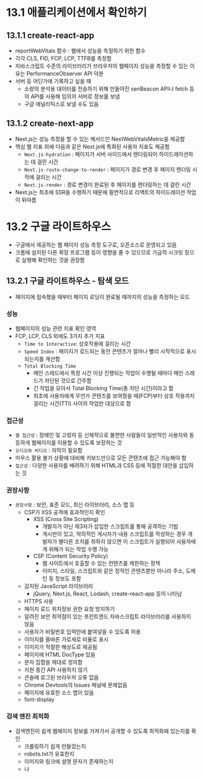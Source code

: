 # 13.1 애플리케이션에서 확인하기

## 13.1.1 create-react-app

- reportWebVitals 함수 : 웹에서 성능을 측정하기 위한 함수
- 각각 CLS, FID, FCP, LCP, TTFB를 측정함
- 자바스크립트 수준의 라이브러리가 브라우저의 웹페이지 성능을 측정할 수 있는 이유는 PerformanceObserver API 덕분
- 서버 등 어딘가에 기록하고 싶을 때
    - 소량의 분석용 데이터를 전송하기 위해 만들어진 senBeacon API나 fetch 등의 API를 사용해 임의의 서버로 정보를 보냄
    - 구글 애널리틱스로 보낼 수도 있음

## 13.1.2 create-next-app

- Next.js는 성능 측정을 할 수 있는 메서드인 NextWebVitalsMetric을 제공함
- 핵심 웹 지표 외에 다음과 같은 Next.js에 특화된 사용자 지표도 제공함
    - `Next.js-hydration` : 페이지가 서버 사이드에서 렌더링되어 하이드레이션하는 데 걸린 시간
    - `Next.js-route-change-to-render` : 페이지가 경로 변경 후 페이지 렌더링 시작에 걸리는 시간
    - `Next.js-render` : 경로 변경이 완료된 후 페이지를 렌더링하는 데 걸린 시간
- Next.js는 최초에 SSR을 수행하기 때문에 필연적으로 리액트의 하이드레이션 작업이 뒤따름

# 13.2 구글 라이트하우스

- 구글에서 제공하는 웹 페이지 성능 측정 도구로, 오픈소스로 운영되고 있음
- 크롬에 설치된 다른 확장 프로그램 등이 영향을 줄 수 있으므로 가급적 시크릿 창으로 실행해 확인하는 것을 권장함

## 13.2.1 구글 라이트하우스 - 탐색 모드

- 페이지에 접속했을 때부터 페이지 로딩이 완료될 때까지의 성능을 측정하는 모드

### 성능

- 웹페이지의 성능 관련 지표 확인 영역
- FCP, LCP, CLS 외에도 3가지 추가 지표
    - `Time to Interactive`: 상호작용에 걸리는 시간
    - `Speed Index` : 페이지가 로드되는 동안 콘텐츠가 얼마나 빨리 시작적으로 표시되는지를 계산함
    - `Total Blocking Time`
        - 메인 스레드에서 특정 시간 이상 진행되는 작업이 수행될 때마다 메인 스레드가 차단된 것으로 간주함
        - 긴 작업을 모아서 Total Blocking Time(총 차단 시간)이라고 함
        - 최초에 사용자에게 무언가 콘텐츠를 보여줬을 때(FCP)부터 상호 작용까지 걸리는 시간(TTI) 사이의 작업만 대상으로 함

### 접근성

- `웹 접근성` : 장애인 및 고령자 등 신체적으로 불편한 사람들이 일반적인 사용자와 동등하게 웹페이지를 이용할 수 있도록 보장하는 것
- `오디오와 비디오` : 자막이 필요함
- 마우스 활용 불가 상황에 대비해 키보드만으로 모든 콘텐츠에 접근 가능해야 함
- `접근성` : 다양한 사용자를 배려하기 위해 HTML과 CSS 등에 적절한 대안을 삽입하는 것

### 권장사항

- `권장사항` : 보안, 표준 모드, 최신 라이브러리, 소스 맵 등
    - CSP가 XSS 공격에 효과적인지 확인
        - XSS (Cross Site Scripting)
            - 개발자가 아닌 제3자가 삽입한 스크립트를 통해 공격하는 기법
            - 게시판이 있고, 악의적인 게시자가 내용 스크립트를 작성하는 경우 개발자가 별다른 조치를 취하지 않으면 이 스크립트가 실행되어 사용자에게 위해가 되는 작업 수행 가능
        - CSP (Content Security Policy)
            - 웹 사이트에서 호출할 수 있는 컨텐츠를 제한하는 정책
            - 이미지, 스타일, 스크립트와 같은 정적인 콘텐츠뿐만 아니라 주소, 도메인 등 정보도 포함
    - 감지된 JavaScript 라이브러리
        - jQuery, Next.js, React, Lodash, create-react-app 등이 나타남
    - HTTPS 사용
    - 페이지 로드 위치정보 권한 요청 방지하기
    - 알려진 보안 취약점이 있는 프런트엔드 자바스크립트 라이브러리를 사용하지 않음
    - 사용자가 비밀번호 입력란에 붙여넣을 수 있도록 허용
    - 이미지를 올바른 가로세로 비율로 표시
    - 이미지가 적절한 해상도로 제공됨
    - 페이지에 HTML DocType 있음
    - 문자 집합을 제대로 정의함
    - 지원 중간 API 사용하지 않기
    - 콘솔에 로그된 브라우저 오류 없음
    - Chrome Devtools의 Issues 패널에 문제없음
    - 페이지에 유효한 소스 맵이 있음
    - font-display

### 검색 엔진 최적화

- 검색엔진이 쉽게 웹페이지 정보를 가져가서 공개할 수 있도록 최적화돼 있는지를 확인
    - 크롤링하기 쉽게 만들었는지
    - robots.txt가 유효한지
    - 이미지와 링크에 설명 문자가 존재하는지
    - <meta>나 <title> 등으로 페이지의 정보를 빠르게 확인할 수 있는지 등을 확인

## 13.2.2 구글 라이트하우스 - 기간 모드

- 실제 웹페이지를 탐색하는 동안 지표를 측정
- 앞에서 볼 수 없었던 두 가지 : 흔적과 트리맵

### 흔적

- View Trace를 번역한 것
- 시간의 흐름에 따라 어떻게 웹페이지가 로딩됐는지 보여줌

### 트리맵

- 페이지를 불러올 때 함께 로딩한 모든 리소스를 함께 모아서 볼 수 있는 곳
- 로딩한 리소스에서 사용하지 않은 바이트의 크기도 확인 가능

## 13.2.3 구글 라이트하우스 - 스냅샷

- 탐색 모드와 매우 유사하지만 현재 페이지 상태를 기준으로 분석한다는 점이 다름
- 현재 상태에서 검색엔진의 최적화, 접근성, 성능 등을 분석 가능

# 13.3 WebPageTest

- 웹사이트 성능을 분석하는 도구로 가장 널리 알려진 도구
- WebPageTest에서 제공하는 분석 도구
    - `Site Performance`
    - `Core Web Vitals`
    - `Lighthouse`
    - `Visual Comparison` : 2개 이상의 사이트를 동시에 실행해 시간의 흐름에 따른 로딩 과정을 비교
    - `Traceroute` : 네트워크 경로를 확인하는 도구
- 거리가 먼 서버를 기준으로 테스트하기 때문에 크롬 개발자 도구에서 테스트했을 때보다 성능 지표가 좋지 않을 가능성이 매우 높음

## 13.3.1 Performace Summary

- 크게 세 가지 영역
    - Opportunities & Experiments
        - Is it Quick
        - Is it Usable
        - Is it Resilient
    - Observed Metrics
    - Individual Runs : 3번의 테스트를 돌려서 평균값을 보여주는데, 각 실행별로 어떠한 결과를 보여주는지 확인 가능

## 13.3.2 Opportunities & Experiments

- 최초 바이트까지의 시간(TTFB)을 점검
- 렌더링을 블로킹하는 자바스크립트가 있는지 확인
- 렌더링을 블로킹하는 CSS가 있는지 확인
- 최초 콘텐츠풀 페인트가 2.5초 이내인지 확인
- 주요 영역 내에 게으른 로딩되는 이미지가 있는지 확인
- 주요 영역 외에 이미지가 게으르게 로딩되는지 확인
- 문자의 노출을 지연시키는 커스텀 폰트가 있는지 확인
- 제3자 호스트에서 폰트를 불러오는지 확인
- 실제로 사용하지 않는 리소스를 rel=preload로 불러오지 않는지 확인
- HTTP 리다이렉트되는 리소스가 없어야 함
- 최초로 다운로드받은 HTML과 최종 결과물 HTML 사이에 크기 차이가 적어야 함

## 13.3.3 Filmstrip

- 필름을 보는 것처럼 시간의 흐름에 따라 어떻게 웹사이트가 그려졌는지, 또 이때 어떤 리소스가 불어와졌는지 볼 수 있는 메뉴

## 13.3.4 Details

- Filmstrip에서 보여준 내용을 자세하게 보여주는 영역

## 13.3.5 Web Vitals

- LCP(Largest Contentful Paint), CLS(Cumulative Layout Shift), TBT(Total Blocking Time)에 대한 자세한 내용 확인 가능

## 13.3.6 Optimizations

- 리소스들이 얼마나 최적화돼 있는지 나타냄

## 13.3.7 Content

- 웹사이트에서 제공하는 컨텐츠, 애셋을 종류별로 묶어 통계를 보여줌
- 종류별 크기와 로딩 과정 확인 가능
- 렌더링을 거치면서 또 어떻게 애셋을 불러오는지도 확인 가능

## 13.3.8 Domains

- 애셋들이 어느 도메인에서 왔는지를 도메인별로 묶어서 확인 가능

## 13.3.9 Console Log

- 웹페이지에 접속했을 때 console.log로 무엇이 기록됐는지 확인 가능

## 13.3.10 Detected Technologies

- 웹사이트를 개발하는 데 사용된 기술을 확인할 수 있는 메뉴

## 13.3.11 Main-thread Processing

- 하위 항목인 Processing Breakdown에서는 메인 스레드가 어떤 작업을 처리했는지 확인 가능

## 13.3.12 Lighthouse Report

- 라이트하우스 도구와 다른 점 : 개발자의 브라우저가 아닌 원격지의 다소 일반적인 모바일 기기의 브라우저에서 측정됨

## 13.3.13 기타

- WebPageTest 외부에서 제공하는 서비스
    - Image Analysis
    - Request Map
    - Data Cost
    - Security Score

# 13.4 크롬 개발자 도구

- 크롬 개발자 도구 활용 위해서는 시크랏 창으로 웹사이트 여는 것이 좋음

## 13.4.1 성능 통계

- Performance Insights : 웹사이트의 성능을 자세하게 확인
    - 사전 작업 : 뷰포트를 실제 사용자가 보는 크기만큼 설정해야 함

### Insights

- 성능 측정 기간 동안 발생한 이벤트 중 눈여겨봐야 할 내용
    - 핵심 웹 지표 : FCP, LCP, DOM Content Loaded
    - Performance Measure
    - Long Task : 메인 스레드에서 실행되는 데 오랜 시간으로 분류된 긴 작업을 의미

## 13.4.2 성능

- 어렵고 복잡하지만 자세함

### 요약

- 측정 기간의 CPU, 네트워크 요청, 스크린숏, 메모리 점유율

### 네트워크

- 성능 측정 기간 동안 발생한 모든 네트워크 요청
- 위에 있는 요청이 우선순위 높은 요청

### Web Vitals

- 핵심 웹 지표 시점을 확인할 수 있는 영역

### 소요 시간과 기본

- 시간의 흐름에 따라 메인 스레드의 작업은 어떻게 이뤄졌는지, JS 힙 영역은 어떻게 변화하는지 확인 가능
- 하단 그래프 : JS 힙의 변화, 노드, 리스너 등의 변화를 그래프로 볼 수 있음

# 13.5 정리

- 0.1초 개선도 사용자에게 긍정적 사용자 경험을 줌
- 트렌드는 변해도 HTML, JS, CSS를 기본으로 함
